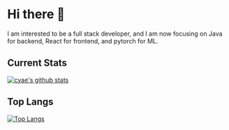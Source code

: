 # Hi there 👋

I am interested to be a full stack developer, and I am now focusing on Java for backend, React for frontend, and pytorch for ML.

## Current Stats
[![cyae's github stats](https://github-readme-stats-cyae.vercel.app/api?username=cyae&show_icons=true&theme=transparent&count_private=true&include_all_commits=true&card_width=400px&exclude_repo=github-readme-stats)](https://github.com/cyae)

## Top Langs
[![Top Langs](https://github-readme-stats-cyae.vercel.app/api/top-langs/?username=cyae&layout=compact&theme=transparent&langs_count=10&card_width=450px&exclude_repo=github-readme-stats)](https://github.com/cyae)

